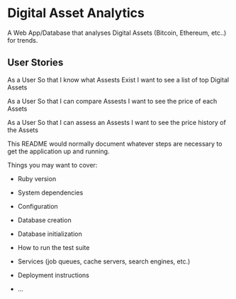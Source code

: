 # Digital Asset Analytics

A Web App/Database that analyses Digital Assets (Bitcoin, Ethereum, etc..) for trends. 

## User Stories

As a User 
So that I know what Assests Exist
I want to see a list of top Digital Assets

As a User 
So that I can compare Assests
I want to see the price of each Assets

As a User 
So that I can assess an Assests
I want to see the price history of the Assets


This README would normally document whatever steps are necessary to get the
application up and running.

Things you may want to cover:

* Ruby version

* System dependencies

* Configuration

* Database creation

* Database initialization

* How to run the test suite

* Services (job queues, cache servers, search engines, etc.)

* Deployment instructions

* ...
